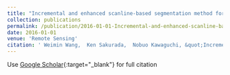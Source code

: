 ```yaml
---
title: "Incremental and enhanced scanline-based segmentation method for surface reconstruction of sparse LiDAR data"
collection: publications
permalink: /publication/2016-01-01-Incremental-and-enhanced-scanline-based-segmentation-method-for-surface-reconstruction-of-sparse-LiDAR-data
date: 2016-01-01
venue: 'Remote Sensing'
citation: ' Weimin Wang,  Ken Sakurada,  Nobuo Kawaguchi, &quot;Incremental and enhanced scanline-based segmentation method for surface reconstruction of sparse LiDAR data.&quot; Remote Sensing, 2016.'
---
```

Use [Google Scholar](https://scholar.google.com/scholar?q=Incremental+and+enhanced+scanline+based+segmentation+method+for+surface+reconstruction+of+sparse+LiDAR+data){:target="_blank"} for full citation
